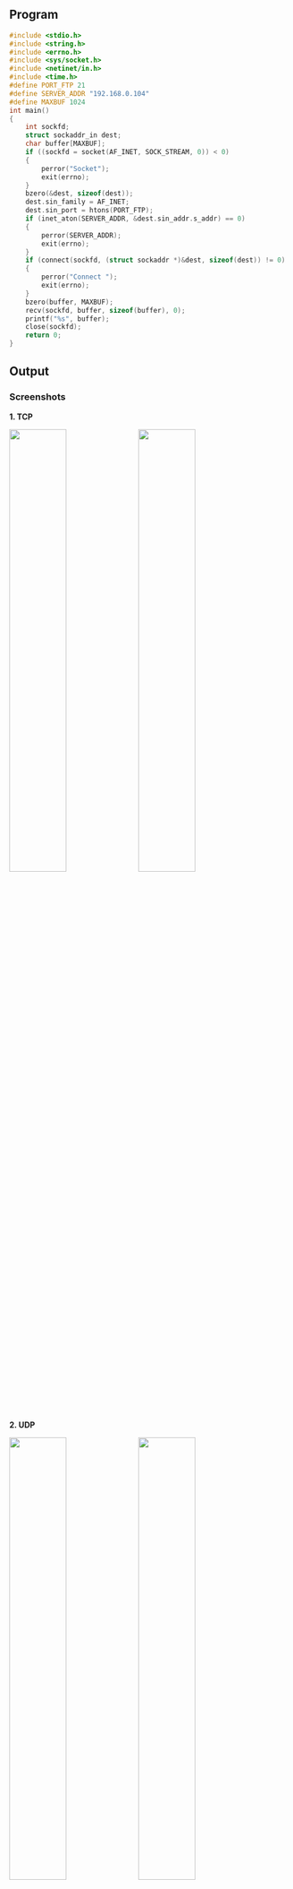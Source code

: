 ## Program

```c
#include <stdio.h>
#include <string.h>
#include <errno.h>
#include <sys/socket.h>
#include <netinet/in.h>
#include <time.h>
#define PORT_FTP 21
#define SERVER_ADDR "192.168.0.104"
#define MAXBUF 1024
int main()
{
    int sockfd;
    struct sockaddr_in dest;
    char buffer[MAXBUF];
    if ((sockfd = socket(AF_INET, SOCK_STREAM, 0)) < 0)
    {
        perror("Socket");
        exit(errno);
    }
    bzero(&dest, sizeof(dest));
    dest.sin_family = AF_INET;
    dest.sin_port = htons(PORT_FTP);
    if (inet_aton(SERVER_ADDR, &dest.sin_addr.s_addr) == 0)
    {
        perror(SERVER_ADDR);
        exit(errno);
    }
    if (connect(sockfd, (struct sockaddr *)&dest, sizeof(dest)) != 0)
    {
        perror("Connect ");
        exit(errno);
    }
    bzero(buffer, MAXBUF);
    recv(sockfd, buffer, sizeof(buffer), 0);
    printf("%s", buffer);
    close(sockfd);
    return 0;
}

```

## Output

### Screenshots

**1. TCP**

<img src = "https://user-images.githubusercontent.com/35297280/84599150-7385ed00-ae8d-11ea-9249-a624a892ef1c.png" width = 45% >  <img src = "https://user-images.githubusercontent.com/35297280/84599151-754fb080-ae8d-11ea-8342-81063b2b0c54.png" width = 45% >

**2. UDP**

<img src = "https://user-images.githubusercontent.com/35297280/84599490-117ab700-ae90-11ea-9d6a-b03eaaab57bc.png" width = 45% >  <img src = "https://user-images.githubusercontent.com/35297280/84599494-20fa0000-ae90-11ea-818d-66d5901a11ff.png" width = 45% >

### Output

```
SOURCE IP: 192.168.0.104
Packet Sent. Length : 66
```

### ReadMe

1. Run the python server using ```python3 -m http.server```
2. Compile and run the file ```fileserver.c```.
	```
	gcc fileserver.c
	sudo ./a.out
	```
3. Now run the ftp server using the ip address
	```
	ftp 192.168.0.104
	```